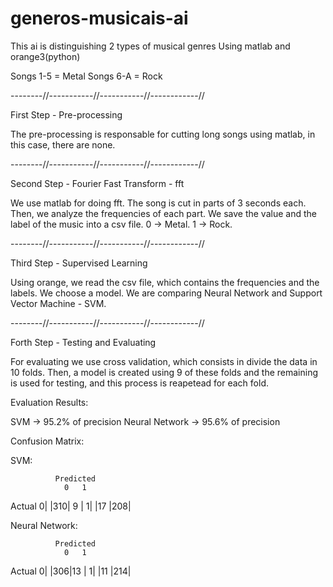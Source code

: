 # generos-musicais-ai

This ai is distinguishing 2 types of musical genres
Using matlab and orange3(python)

Songs 1-5 = Metal
Songs 6-A = Rock

--------//-----------//-----------//------------//

First Step - Pre-processing

The pre-processing is responsable for cutting long
songs using matlab, in this case, there are none.

--------//-----------//-----------//------------//

Second Step - Fourier Fast Transform - fft

We use matlab for doing fft. The song is cut in 
parts of 3 seconds each. Then, we analyze the
frequencies of each part. We save the value and
the label of the music into a csv file. 
0 -> Metal. 1 -> Rock.

--------//-----------//-----------//------------//

Third Step - Supervised Learning

Using orange, we read the csv file, which contains
the frequencies and the labels. We choose a model.
We are comparing Neural Network and Support Vector 
Machine - SVM.

--------//-----------//-----------//------------//

Forth Step - Testing and Evaluating

For evaluating we use cross validation, which
consists in divide the data in 10 folds. Then,
a model is created using 9 of these folds and
the remaining is used for testing, and this
process is reapetead for each fold.

Evaluation Results:

SVM -> 95.2% of precision
Neural Network -> 95.6% of precision

Confusion Matrix:

SVM:

              Predicted
                0   1
                
Actual    0|  |310| 9 |
          1|  |17 |208|
          
Neural Network:

              Predicted
                0   1
                
Actual    0|  |306|13 |
          1|  |11 |214|
